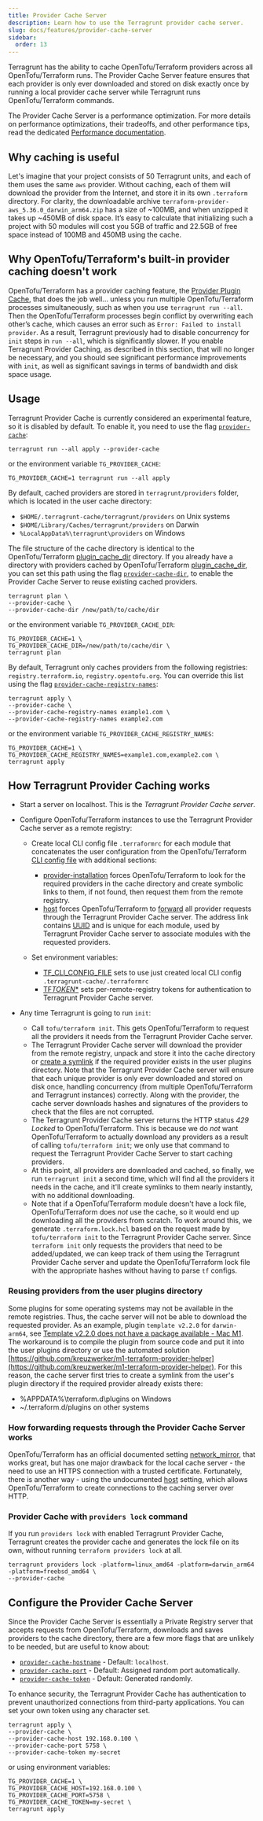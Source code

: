 ```yaml
---
title: Provider Cache Server
description: Learn how to use the Terragrunt provider cache server.
slug: docs/features/provider-cache-server
sidebar:
  order: 13
---
```


Terragrunt has the ability to cache OpenTofu/Terraform providers across all OpenTofu/Terraform runs. The Provider Cache Server feature ensures that each provider is only ever downloaded and stored on disk exactly once by running a local provider cache server while Terragrunt runs OpenTofu/Terraform commands.

The Provider Cache Server is a performance optimization. For more details on performance optimizations, their tradeoffs, and other performance tips, read the dedicated [Performance documentation](/docs/troubleshooting/performance).

## Why caching is useful

Let's imagine that your project consists of 50 Terragrunt units, and each of them uses the same `aws` provider. Without caching, each of them will download the provider from the Internet, and store it in its own `.terraform` directory. For clarity, the downloadable archive `terraform-provider-aws_5.36.0_darwin_arm64.zip` has a size of ~100MB, and when unzipped it takes up ~450MB of disk space. It’s easy to calculate that initializing such a project with 50 modules will cost you 5GB of traffic and 22.5GB of free space instead of 100MB and 450MB using the cache.

## Why OpenTofu/Terraform's built-in provider caching doesn't work

OpenTofu/Terraform has a provider caching feature, the [Provider Plugin Cache](https://opentofu.org/docs/cli/config/config-file/#provider-plugin-cache), that does the job well... unless you run multiple OpenTofu/Terraform processes simultaneously, such as when you use `terragrunt run --all`. Then the OpenTofu/Terraform processes begin conflict by overwriting each other’s cache, which causes an error such as `Error: Failed to install provider`. As a result, Terragrunt previously had to disable concurrency for `init` steps in `run --all`, which is significantly slower. If you enable Terragrunt Provider Caching, as described in this section, that will no longer be necessary, and you should see significant performance improvements with `init`, as well as significant savings in terms of bandwidth and disk space usage.

## Usage

Terragrunt Provider Cache is currently considered an experimental feature, so it is disabled by default. To enable it, you need to use the flag [`provider-cache`](https://terragrunt.gruntwork.io/docs/reference/cli/commands/run#provider-cache):

```shell
terragrunt run --all apply --provider-cache
```

or the environment variable `TG_PROVIDER_CACHE`:

```shell
TG_PROVIDER_CACHE=1 terragrunt run --all apply
```

By default, cached providers are stored in `terragrunt/providers` folder, which is located in the user cache directory:

- `$HOME/.terragrunt-cache/terragrunt/providers` on Unix systems
- `$HOME/Library/Caches/terragrunt/providers` on Darwin
- `%LocalAppData%\terragrunt\providers` on Windows

The file structure of the cache directory is identical to the OpenTofu/Terraform [plugin_cache_dir](https://opentofu.org/docs/cli/config/config-file/#provider-plugin-cache) directory. If you already have a directory with providers cached by OpenTofu/Terraform [plugin_cache_dir](https://opentofu.org/docs/cli/config/config-file/#provider-plugin-cache), you can set this path using the flag [`provider-cache-dir`](/docs/reference/cli/commands/run#provider-cache-dir), to enable the Provider Cache Server to reuse existing cached providers.

```shell
terragrunt plan \
--provider-cache \
--provider-cache-dir /new/path/to/cache/dir
```

or the environment variable `TG_PROVIDER_CACHE_DIR`:

```shell
TG_PROVIDER_CACHE=1 \
TG_PROVIDER_CACHE_DIR=/new/path/to/cache/dir \
terragrunt plan
```

By default, Terragrunt only caches providers from the following registries: `registry.terraform.io`, `registry.opentofu.org`. You can override this list using the flag [`provider-cache-registry-names`](https://terragrunt.gruntwork.io/docs/reference/cli/commands/run#provider-cache-registry-names):

```shell
terragrunt apply \
--provider-cache \
--provider-cache-registry-names example1.com \
--provider-cache-registry-names example2.com
```

or the environment variable `TG_PROVIDER_CACHE_REGISTRY_NAMES`:

```shell
TG_PROVIDER_CACHE=1 \
TG_PROVIDER_CACHE_REGISTRY_NAMES=example1.com,example2.com \
terragrunt apply
```

## How Terragrunt Provider Caching works

- Start a server on localhost. This is the _Terragrunt Provider Cache server_.
- Configure OpenTofu/Terraform instances to use the Terragrunt Provider Cache server as a remote registry:

  - Create local CLI config file `.terraformrc` for each module that concatenates the user configuration from the OpenTofu/Terraform [CLI config file](https://opentofu.org/docs/cli/config/config-file/) with additional sections:

    - [provider-installation](https://opentofu.org/docs/cli/config/config-file/#provider-installation) forces OpenTofu/Terraform to look for the required providers in the cache directory and create symbolic links to them, if not found, then request them from the remote registry.
    - [host](https://github.com/hashicorp/terraform/issues/28309) forces OpenTofu/Terraform to [forward](#how-forwarding-requests-through-the-provider-cache-server-works) all provider requests through the Terragrunt Provider Cache server. The address link contains [UUID](https://en.wikipedia.org/wiki/Universally_unique_identifier) and is unique for each module, used by Terragrunt Provider Cache server to associate modules with the requested providers.
  - Set environment variables:
    - [TF_CLI_CONFIG_FILE](https://opentofu.org/docs/cli/config/environment-variables/#tf_plugin_cache_dir) sets to use just created local CLI config `.terragrunt-cache/.terraformrc`
    - [TF*TOKEN*\*](https://opentofu.org/docs/cli/config/config-file/#environment-variable-credentials) sets per-remote-registry tokens for authentication to Terragrunt Provider Cache server.

- Any time Terragrunt is going to run `init`:
  - Call `tofu/terraform init`. This gets OpenTofu/Terraform to request all the providers it needs from the Terragrunt Provider Cache server.
  - The Terragrunt Provider Cache server will download the provider from the remote registry, unpack and store it into the cache directory or [create a symlink](#reusing-providers-from-the-user-plugins-directory) if the required provider exists in the user plugins directory. Note that the Terragrunt Provider Cache server will ensure that each unique provider is only ever downloaded and stored on disk once, handling concurrency (from multiple OpenTofu/Terraform and Terragrunt instances) correctly. Along with the provider, the cache server downloads hashes and signatures of the providers to check that the files are not corrupted.
  - The Terragrunt Provider Cache server returns the HTTP status _429 Locked_ to OpenTofu/Terraform. This is because we do _not_ want OpenTofu/Terraform to actually download any providers as a result of calling `tofu/terraform init`; we only use that command to request the Terragrunt Provider Cache Server to start caching providers.
  - At this point, all providers are downloaded and cached, so finally, we run `terragrunt init` a second time, which will find all the providers it needs in the cache, and it'll create symlinks to them nearly instantly, with no additional downloading.
  - Note that if a OpenTofu/Terraform module doesn't have a lock file, OpenTofu/Terraform does _not_ use the cache, so it would end up downloading all the providers from scratch. To work around this, we generate `.terraform.lock.hcl` based on the request made by `tofu/terraform init` to the Terragrunt Provider Cache server. Since `terraform init` only requests the providers that need to be added/updated, we can keep track of them using the Terragrunt Provider Cache server and update the OpenTofu/Terraform lock file with the appropriate hashes without having to parse `tf` configs.

### Reusing providers from the user plugins directory

Some plugins for some operating systems may not be available in the remote registries. Thus, the cache server will not be able to download the requested provider. As an example, plugin `template v2.2.0` for `darwin-arm64`, see [Template v2.2.0 does not have a package available - Mac M1](https://discuss.hashicorp.com/t/template-v2-2-0-does-not-have-a-package-available-mac-m1/35099). The workaround is to compile the plugin from source code and put it into the user plugins directory or use the automated solution [https://github.com/kreuzwerker/m1-terraform-provider-helper](https://github.com/kreuzwerker/m1-terraform-provider-helper). For this reason, the cache server first tries to create a symlink from the user's plugin directory if the required provider already exists there:

- %APPDATA%\terraform.d\plugins on Windows
- ~/.terraform.d/plugins on other systems

### How forwarding requests through the Provider Cache Server works

OpenTofu/Terraform has an official documented setting [network_mirror](https://developer.hashicorp.com/terraform/cli/config/config-file#network_mirror), that works great, but has one major drawback for the local cache server - the need to use an HTTPS connection with a trusted certificate. Fortunately, there is another way - using the undocumented [host](https://github.com/hashicorp/terraform/issues/28309) setting, which allows OpenTofu/Terraform to create connections to the caching server over HTTP.

### Provider Cache with `providers lock` command

If you run `providers lock` with enabled Terragrunt Provider Cache, Terragrunt creates the provider cache and generates the lock file on its own, without running `terraform providers lock` at all.

```shell
terragrunt providers lock -platform=linux_amd64 -platform=darwin_arm64 -platform=freebsd_amd64 \
--provider-cache
```

## Configure the Provider Cache Server

Since the Provider Cache Server is essentially a Private Registry server that accepts requests from OpenTofu/Terraform, downloads and saves providers to the cache directory, there are a few more flags that are unlikely to be needed, but are useful to know about:

- [`provider-cache-hostname`](https://terragrunt.gruntwork.io/docs/reference/cli/commands/run#provider-cache-hostname) - Default: `localhost`.
- [`provider-cache-port`](https://terragrunt.gruntwork.io/docs/reference/cli/commands/run#provider-cache-port) - Default: Assigned random port automatically.
- [`provider-cache-token`](https://terragrunt.gruntwork.io/docs/reference/cli/commands/run#provider-cache-token) - Default: Generated randomly.

To enhance security, the Terragrunt Provider Cache has authentication to prevent unauthorized connections from third-party applications. You can set your own token using any character set.

```shell
terragrunt apply \
--provider-cache \
--provider-cache-host 192.168.0.100 \
--provider-cache-port 5758 \
--provider-cache-token my-secret
```

or using environment variables:

```shell
TG_PROVIDER_CACHE=1 \
TG_PROVIDER_CACHE_HOST=192.168.0.100 \
TG_PROVIDER_CACHE_PORT=5758 \
TG_PROVIDER_CACHE_TOKEN=my-secret \
terragrunt apply
```
